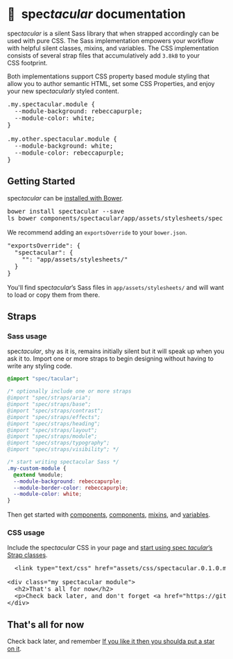 <h1>🎉&ensp;<span style="font-style: normal">spec</span><em>tacular</em>&nbsp;documentation</h1>

spec<em>tacular</em> is a silent Sass library that when strapped accordingly can be used with pure&nbsp;CSS. The Sass implementation empowers your workflow with helpful silent classes, mixins, and variables. The CSS implementation consists of several strap files that accumulatively add <code>3.8kB</code> to your CSS&nbsp;footprint.

Both implementations support CSS property based module&nbsp;styling that allow you to author semantic HTML, set some CSS&nbsp;Properties, and enjoy your new spec<em>tacularly</em> styled&nbsp;content.

<pre>
.my.spectacular.module {
  --module-background: rebeccapurple;
  --module-color: white;
}

.my.other.spectacular.module {
  --module-background: white;
  --module-color: rebeccapurple;
}
</pre>

## Getting Started

<p>spec<em>tacular</em> can be <a href="https://bower.io/#install-bower" target="_install-bower">installed with&nbsp;Bower</a>.</p>

<pre>
bower install spectacular --save
ls bower_components/spectacular/app/assets/stylesheets/spec</pre>

<div style="margin-top:1rem">
  <p>We recommend adding an <code>exportsOverride</code> to your <code>bower.json</code>.</p>
</div>
<div>
  <pre>
"exportsOverride": {
  "spectacular": {
    "": "app/assets/stylesheets/"
  }
}</pre>
</div>

<div style="margin-top: 1rem">
  <p>You'll find spec<em>tacular</em>’s Sass files in <code>app/assets/stylesheets/</code> and will want to load or copy them from&nbsp;there.</p>
</div>

## Straps

### Sass&nbsp;usage

<div>
  <p>spec<i>tacular</i>, shy as it is, remains initially silent but it will speak up when you ask it to. Import one or more straps to begin designing without having to write any styling&nbsp;code.</p>
</div>

```css
@import "spec/tacular";

/* optionally include one or more straps
@import "spec/straps/aria";
@import "spec/straps/base";
@import "spec/straps/contrast";
@import "spec/straps/effects";
@import "spec/straps/heading";
@import "spec/straps/layout";
@import "spec/straps/module";
@import "spec/straps/typography";
@import "spec/straps/visibility"; */

/* start writing spectacular Sass */
.my-custom-module {
  @extend %module;
  --module-background: rebeccapurple;
  --module-border-color: rebeccapurple;
  --module-color: white;
}
```

<p style="margin-top: 1rem">
Then get started with <a href="section-components.html">components</a>, <a href="">components</a>, <a href="section-mixins.html">mixins</a>, and <a href="section-variables.html">variables</a>.
</p>

### CSS&nbsp;usage

Include the spec<em>tacular</em> CSS in your&nbsp;page and <a href="section-straps.html">start using spec <em>tacular</em>’s Strap&nbsp;classes</a>.

<pre>
  &lt;link type="text/css" href="assets/css/spectacular.0.1.0.min.css" /&gt;
</pre>

<pre style="margin-top: 1rem">
&#x3C;div class=&#x22;my spectacular module&#x22;&#x3E;
  &#x3C;h2&#x3E;That&#x27;s all for now&#x3C;/h2&#x3E;
  &#x3C;p&#x3E;Check back later, and don&#x27;t forget &#x3C;a href=&#x22;https://github.com/jpdevries/spectacular&#x22; target=&#x22;_github&#x22;&#x3E;If you like it then you shoulda put a name on&#x26;nbsp;it&#x3C;/a&#x3E;.&#x3C;/p&#x3E;
&#x3C;/div&#x3E;
</pre>

<div class="my spectacular module" style="margin-top: 1rem">
  <h2>That's all for now</h2>
  <p>Check back later, and remember <a href="https://github.com/jpdevries/spectacular" target="_github">If you like it then you shoulda put a star on&nbsp;it</a>.</p>
</div>

